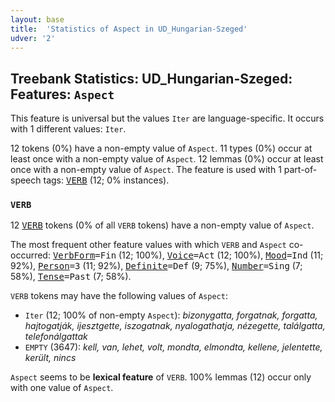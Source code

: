 ```yaml
---
layout: base
title:  'Statistics of Aspect in UD_Hungarian-Szeged'
udver: '2'
---
```


## Treebank Statistics: UD_Hungarian-Szeged: Features: `Aspect`

This feature is universal but the values `Iter` are language-specific.
It occurs with 1 different values: `Iter`.

12 tokens (0%) have a non-empty value of `Aspect`.
11 types (0%) occur at least once with a non-empty value of `Aspect`.
12 lemmas (0%) occur at least once with a non-empty value of `Aspect`.
The feature is used with 1 part-of-speech tags: <tt><a href="hu_szeged-pos-VERB.html">VERB</a></tt> (12; 0% instances).

### `VERB`

12 <tt><a href="hu_szeged-pos-VERB.html">VERB</a></tt> tokens (0% of all `VERB` tokens) have a non-empty value of `Aspect`.

The most frequent other feature values with which `VERB` and `Aspect` co-occurred: <tt><a href="hu_szeged-feat-VerbForm.html">VerbForm</a></tt><tt>=Fin</tt> (12; 100%), <tt><a href="hu_szeged-feat-Voice.html">Voice</a></tt><tt>=Act</tt> (12; 100%), <tt><a href="hu_szeged-feat-Mood.html">Mood</a></tt><tt>=Ind</tt> (11; 92%), <tt><a href="hu_szeged-feat-Person.html">Person</a></tt><tt>=3</tt> (11; 92%), <tt><a href="hu_szeged-feat-Definite.html">Definite</a></tt><tt>=Def</tt> (9; 75%), <tt><a href="hu_szeged-feat-Number.html">Number</a></tt><tt>=Sing</tt> (7; 58%), <tt><a href="hu_szeged-feat-Tense.html">Tense</a></tt><tt>=Past</tt> (7; 58%).

`VERB` tokens may have the following values of `Aspect`:

* `Iter` (12; 100% of non-empty `Aspect`): <em>bizonygatta, forgatnak, forgatta, hajtogatják, ijesztgette, iszogatnak, nyalogathatja, nézegette, találgatta, telefonálgattak</em>
* `EMPTY` (3647): <em>kell, van, lehet, volt, mondta, elmondta, kellene, jelentette, került, nincs</em>

`Aspect` seems to be **lexical feature** of `VERB`. 100% lemmas (12) occur only with one value of `Aspect`.

